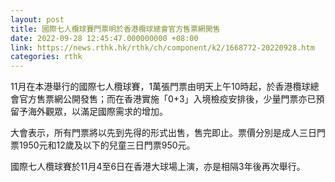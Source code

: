 ```yaml
---
layout: post
title: 國際七人欖球賽門票明於香港欖球總會官方售票網開售
date: 2022-09-28 12:45:47.000000000 +08:00
link: https://news.rthk.hk/rthk/ch/component/k2/1668772-20220928.htm
categories: rthk
---
```


11月在本港舉行的國際七人欖球賽，1萬張門票由明天上午10時起，於香港欖球總會官方售票網公開發售；而在香港實施「0+3」入境檢疫安排後，少量門票亦已預留予海外觀眾，以滿足國際需求的增加。

大會表示，所有門票將以先到先得的形式出售，售完即止。票價分別是成人三日門票1950元和12歲及以下的兒童三日門票950元。

國際七人欖球賽於11月4至6日在香港大球場上演，亦是相隔3年後再次舉行。
